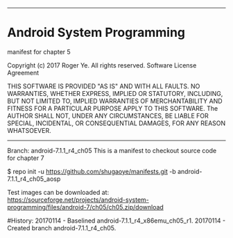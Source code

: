 ******************************************************************************
# Android System Programming
 manifest for chapter 5

 Copyright (c) 2017 Roger Ye.  All rights reserved.
 Software License Agreement
 
 
 THIS SOFTWARE IS PROVIDED "AS IS" AND WITH ALL FAULTS.
 NO WARRANTIES, WHETHER EXPRESS, IMPLIED OR STATUTORY, INCLUDING, BUT
 NOT LIMITED TO, IMPLIED WARRANTIES OF MERCHANTABILITY AND FITNESS FOR
 A PARTICULAR PURPOSE APPLY TO THIS SOFTWARE. The AUTHOR SHALL NOT, UNDER
 ANY CIRCUMSTANCES, BE LIABLE FOR SPECIAL, INCIDENTAL, OR CONSEQUENTIAL
 DAMAGES, FOR ANY REASON WHATSOEVER.

******************************************************************************
Branch: android-7.1.1_r4_ch05
This is a manifest to checkout source code for chapter 7

$ repo init -u https://github.com/shugaoye/manifests.git -b android-7.1.1_r4_ch05_aosp

Test images can be downloaded at:
https://sourceforge.net/projects/android-system-programming/files/android-7/ch05/ch05.zip/download

#History:
20170114 - Baselined android-7.1.1_r4_x86emu_ch05_r1.
20170114 - Created branch android-7.1.1_r4_ch05.
